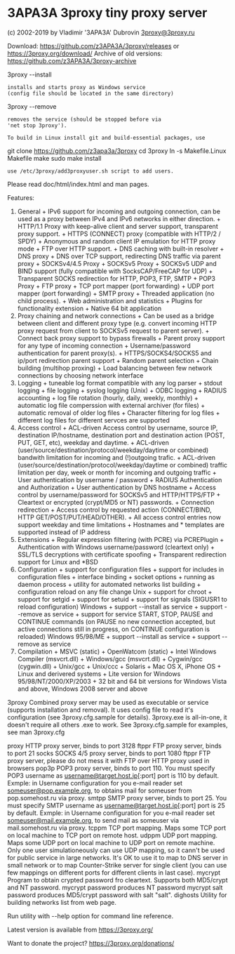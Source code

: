 # 3APA3A 3proxy tiny proxy server
(c) 2002-2019 by Vladimir '3APA3A' Dubrovin <3proxy@3proxy.ru>

Download: 
	https://github.com/z3APA3A/3proxy/releases
	or
	https://3proxy.org/download/
Archive of old versions: https://github.com/z3APA3A/3proxy-archive


3proxy --install 
	
	installs and starts proxy as Windows service
	(config file should be located in the same directory)

3proxy --remove 

	removes the service (should be stopped before via
	'net stop 3proxy').

	To build in Linux install git and build-essential packages, use

git clone https://github.com/z3apa3a/3proxy
cd 3proxy
ln -s Makefile.Linux Makefile
make
sudo make install

	use /etc/3proxy/add3proxyuser.sh script to add users.


Please read doc/html/index.html and man pages.

 Features:
  1. General
	+ IPv6 support for incoming and outgoing connection,
	  can be used as a proxy between IPv4 and IPv6 networks
	  in either direction.
	+ HTTP/1.1 Proxy with keep-alive client and server support,
          transparent proxy support.
	+ HTTPS (CONNECT) proxy (compatible with HTTP/2 / SPDY)
	+ Anonymous and random client IP emulation for HTTP proxy mode
	+ FTP over HTTP support.
	+ DNS caching with built-in resolver
	+ DNS proxy
	+ DNS over TCP support, redirecting DNS traffic via parent
	  proxy
	+ SOCKSv4/4.5 Proxy
	+ SOCKSv5 Proxy
	+ SOCKSv5 UDP and BIND support (fully compatible with
	  SocksCAP/FreeCAP for UDP)
	+ Transparent SOCKS redirection for HTTP, POP3, FTP, SMTP
	+ POP3 Proxy
	+ FTP proxy
	+ TCP port mapper (port forwarding)
	+ UDP port mapper (port forwarding)
	+ SMTP proxy
	+ Threaded application (no child process).
	+ Web administration and statistics
	+ Plugins for functionality extension
	+ Native 64 bit application
  2. Proxy chaining and network connections
	+ Can be used as a bridge between client and different proxy type
	  (e.g. convert incoming HTTP proxy request from client to SOCKSv5
	  request to parent server).
	+ Connect back proxy support to bypass firewalls
	+ Parent proxy support for any type of incoming connection
	+ Username/password authentication for parent proxy(s).
	+ HTTPS/SOCKS4/SOCKS5 and ip/port redirection parent support
	+ Random parent selection
	+ Chain building (multihop proxing)
	+ Load balancing between few network connections by choosing network
	  interface
  3. Logging
	+ tuneable log format compatible with any log parser
	+ stdout logging
	+ file logging
	+ syslog logging (Unix)
	+ ODBC logging
	+ RADIUS accounting
	+ log file rotation (hourly, daily, weekly, monthly)
	+ automatic log file comperssion with external archiver (for files)
	+ automatic removal of older log files
	+ Character filtering for log files
	+ different log files for different servces are supported
  4. Access control
	+ ACL-driven Access control by username, source IP,
	destination IP/hostname, destination port and destination action
	(POST, PUT, GET, etc), weekday and daytime.
	+ ACL-driven (user/source/destination/protocol/weekday/daytime or
	combined) bandwith limitation for incoming and (!)outgoing trafic.
	+ ACL-driven (user/source/destination/protocol/weekday/daytime or
	combined) traffic limitation per day, week or month for incoming and
	outgoing traffic
	+ User authentication by username / password
	+ RADIUS Authentication and Authorization
	+ User authentication by DNS hostname
	+ Access control by username/password for SOCKSv5 and HTTP/HTTPS/FTP
	+ Cleartext or encrypted (crypt/MD5 or NT) passwords.
	+ Connection redirection
	+ Access control by requested action (CONNECT/BIND, 
	  HTTP GET/POST/PUT/HEAD/OTHER).
	+ All access control entries now support weekday and time limitations
	+ Hostnames and * templates are supported instead of IP address
  5. Extensions
	+ Regular expression filtering (with PCRE) via PCREPlugin
	+ Authentication with Windows username/password (cleartext only)
	+ SSL/TLS decryptions with certificate spoofing
	+ Transparent redirection support for Linux and *BSD
  6. Configuration
	+ support for configuration files
	+ support for includes in configuration files
	+ interface binding
	+ socket options
	+ running as daemon process
	+ utility for automated networks list building
	+ configuration reload on any file change
     Unix
	+ support for chroot
	+ support for setgid
	+ support for setuid
	+ support for signals (SIGUSR1 to reload configuration)
     Windows
	+ support --install as service
	+ support --remove as service
	+ support for service START, STOP, PAUSE and CONTINUE commands (on
	PAUSE no new connection accepted, but active connections still in
	progress, on CONTINUE configuration is reloaded)
     Windows 95/98/ME
	+ support --install as service
	+ support --remove as service
  6. Compilation
	+ MSVC (static)
	+ OpenWatcom (static)
	+ Intel Windows Compiler (msvcrt.dll)
	+ Windows/gcc (msvcrt.dll)
	+ Cygwin/gcc (cygwin.dll)
	+ Unix/gcc
	+ Unix/ccc
	+ Solaris
	+ Mac OS X, iPhone OS
	+ Linux and derivered systems
	+ Lite version for Windows 95/98/NT/2000/XP/2003
	+ 32 bit and 64 bit versions for Windows Vista and above, Windows 2008 server and above 

3proxy    	Combined proxy server may be used as
		executable or service (supports installation and removal).
		It uses config file to read it's configuration (see
		3proxy.cfg.sample for details).
		3proxy.exe is all-in-one, it doesn't require all others .exe
		to work.
		See 3proxy.cfg.sample for examples, see man 3proxy.cfg

proxy    	HTTP proxy server, binds to port 3128
ftppr    	FTP proxy server, binds to port 21
socks    	SOCKS 4/5 proxy server, binds to port 1080
ftppr		FTP proxy server, please do not mess it with FTP over HTTP
		proxy used in browsers
pop3p    	POP3 proxy server, binds to port 110. You must specify
		POP3 username as username@target.host.ip[:port]
		port is 110 by default.
		Exmple: in Username configuration for you e-mail reader
		set someuser@pop.example.org, to obtains mail for someuser
		from pop.somehost.ru via proxy.
smtpp    	SMTP proxy server, binds to port 25. You must specify
		SMTP username as username@target.host.ip[:port]
		port is 25 by default.
		Exmple: in Username configuration for you e-mail reader
		set someuser@mail.example.org, to send mail as someuser
		via mail.somehost.ru via proxy.
tcppm    	TCP port mapping. Maps some TCP port on local machine to
		TCP port on remote host.
udppm    	UDP port mapping. Maps some UDP port on local machine to
		UDP port on remote machine. Only one user simulationeously
		can use UDP mapping, so it cann't be used for public service
		in large networks. It's OK to use it to map to DNS server
		in small network or to map Counter-Strike server for single
		client (you can use few mappings on different ports for
		different clients in last case).
mycrypt    	Program to obtain crypted password fro cleartext. Supports
		both MD5/crypt and NT password.
			mycrypt password
		produces NT password
			mycrypt salt password
		produces MD5/crypt password with salt "salt".
dighosts    	Utility for building networks list from web page.


Run utility with --help option for command line reference.

Latest version is available from https://3proxy.org/

Want to donate the project? https://3proxy.org/donations/
